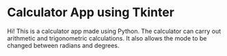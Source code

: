 <h1>Calculator App using Tkinter</h1>
<p>Hi! This is a calculator app made using Python. The calculator can carry out arithmetic and trigonometric calculations. It also allows the mode to be changed between radians and degrees.</p>
